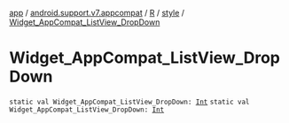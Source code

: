 [app](../../../index.md) / [android.support.v7.appcompat](../../index.md) / [R](../index.md) / [style](index.md) / [Widget_AppCompat_ListView_DropDown](./-widget_-app-compat_-list-view_-drop-down.md)

# Widget_AppCompat_ListView_DropDown

`static val Widget_AppCompat_ListView_DropDown: `[`Int`](https://kotlinlang.org/api/latest/jvm/stdlib/kotlin/-int/index.html)
`static val Widget_AppCompat_ListView_DropDown: `[`Int`](https://kotlinlang.org/api/latest/jvm/stdlib/kotlin/-int/index.html)